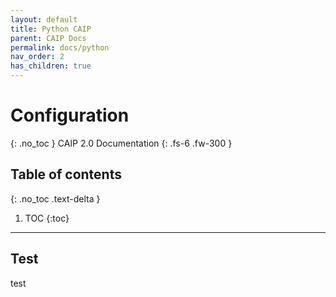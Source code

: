 ```yaml
---
layout: default
title: Python CAIP
parent: CAIP Docs
permalink: docs/python
nav_order: 2
has_children: true
---
```

# Configuration
{: .no_toc }
CAIP 2.0 Documentation
{: .fs-6 .fw-300 }
## Table of contents
{: .no_toc .text-delta }
1. TOC
{:toc}
---

## Test
test